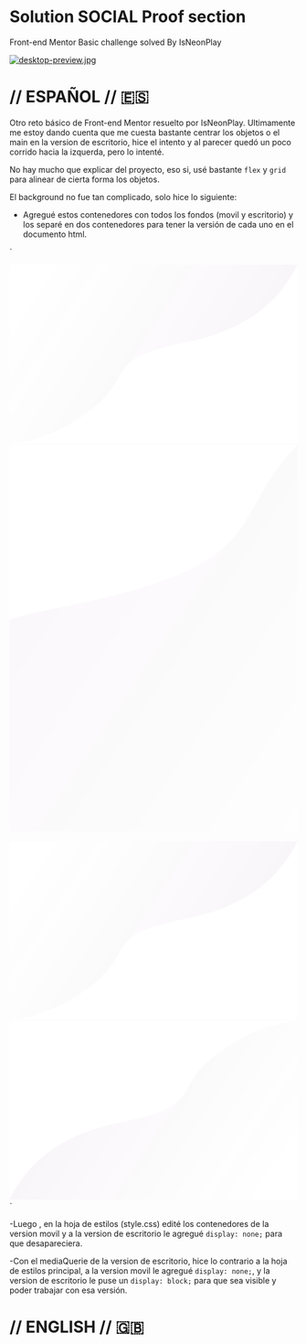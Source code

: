 # Solution SOCIAL Proof section
Front-end Mentor Basic challenge solved By IsNeonPlay

[![desktop-preview.jpg](https://i.postimg.cc/L4tp8qL9/desktop-preview.jpg)](https://postimg.cc/Sjx5Zxg3)

# // ESPAÑOL // 🇪🇸 

Otro reto básico de Front-end Mentor resuelto por IsNeonPlay. 
Ultimamente me estoy dando cuenta que me cuesta bastante centrar los objetos o el main en la version de escritorio, hice el intento y al parecer quedó un poco corrido hacia la izquerda, pero lo intenté. 

No hay mucho que explicar del proyecto, eso si, usé bastante `flex` y `grid` para alinear de cierta forma los objetos.

El background no fue tan complicado, solo hice lo siguiente: 

- Agregué estos contenedores con todos los fondos (movil y escritorio) y los separé en dos contenedores para tener la versión de cada uno en el documento html.

`
	<div class="bg-mobile">
  	<div class="bg-mobile__top">
    	<img src="images/bg-pattern-top-mobile.svg" alt="bg mobile">
    </div>
  	<div class="bg-mobile__bottom">
      <img src="images/bg-pattern-bottom-mobile.svg" alt="bg mobile">
   	</div>
  </div>

  <div class="bg-desktop">
  	<div class="bg-desktop__top">
    	<img src="images/bg-pattern-top-desktop.svg" alt="bg desktop">
    </div>
    <div class="bg-desktop__bottom">
      <img src="images/bg-pattern-bottom-desktop.svg" alt="bg desktop">
    </div>
  </div>
`

-Luego , en la hoja de estilos (style.css) edité los contenedores de la version movil y a la version de escritorio le agregué `display: none;` para que desapareciera.

-Con el mediaQuerie de la version de escritorio, hice lo contrario a la hoja de estilos principal, a la version movil le agregué `display: none;`, y la version de escritorio le puse un `display: block;` para que sea visible y poder trabajar con esa versión.


# // ENGLISH // 🇬🇧 

